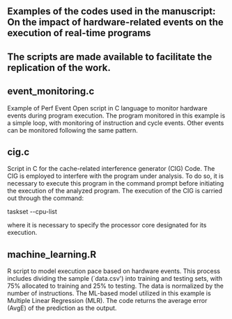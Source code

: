 ## Examples of the codes used in the manuscript: On the impact of hardware-related events on the execution of real-time programs
## The scripts are made available to facilitate the replication of the work.


## event_monitoring.c
Example of Perf Event Open script in C language to monitor hardware events during program execution. 
The program monitored in this example is a simple loop, with monitoring of instruction and cycle events. 
Other events can be monitored following the same pattern.

## cig.c

Script in C for the cache-related interference generator (CIG) Code. 
The CIG is employed to interfere with the program under analysis. 
To do so, it is necessary to execute this program in the command prompt before initiating the execution of the analyzed program. 
The execution of the CIG is carried out through the command:

taskset --cpu-list

where it is necessary to specify the processor core designated for its execution.

## machine_learning.R

R script to model execution pace based on hardware events.
This process includes dividing the sample (`data.csv') into training and testing sets, with 75\% allocated to training and 25\% to testing.
The data is normalized by the number of instructions.
The ML-based model utilized in this example is Multiple Linear Regression (MLR).
The code returns the average error (AvgE) of the prediction as the output.




